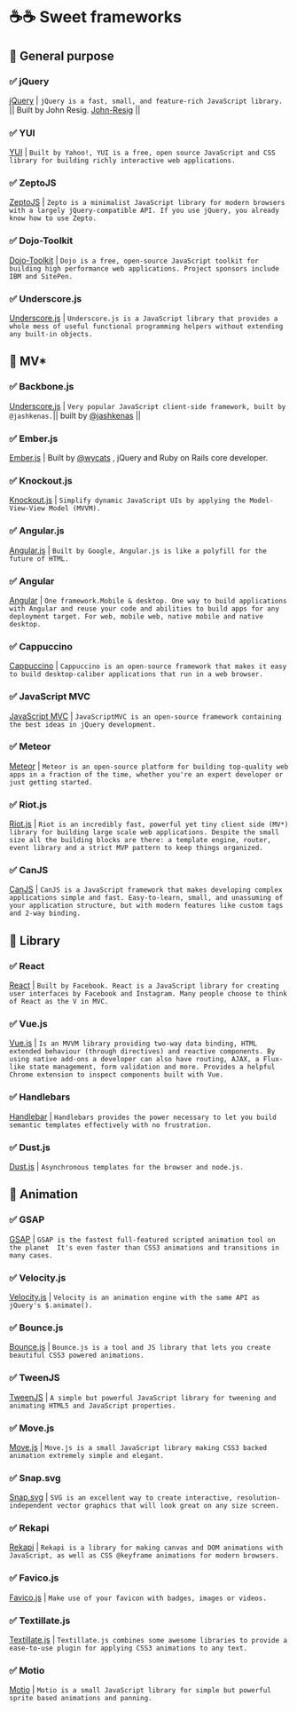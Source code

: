 # ☕️☕️ Sweet frameworks

## 📂 General purpose

### ✅ jQuery  
[jQuery](http://jquery.com/) |
 ```jQuery is a fast, small, and feature-rich JavaScript library. ``` ||
Built by John Resig. [John-Resig](https://twitter.com/jeresig) ||


### ✅ YUI
[YUI](http://yuilibrary.com/) |
 ```Built by Yahoo!, YUI is a free, open source JavaScript and CSS library for building richly interactive web applications. ```
 

### ✅ ZeptoJS
[ZeptoJS](http://zeptojs.com/) |
```Zepto is a minimalist JavaScript library for modern browsers with a largely jQuery-compatible API. If you use jQuery, you already know how to use Zepto.```

### ✅  Dojo-Toolkit
[Dojo-Toolkit](http://dojotoolkit.org/) |
```Dojo is a free, open-source JavaScript toolkit for building high performance web applications. Project sponsors include IBM and SitePen.```

### ✅ Underscore.js
[Underscore.js](https://underscorejs.org/) |
```Underscore.js is a JavaScript library that provides a whole mess of useful functional programming helpers without extending any built-in objects.```

## 📂 MV*

### ✅ Backbone.js
[Underscore.js](https://underscorejs.org/) |
```Very popular JavaScript client-side framework, built by @jashkenas.```||
built by [@jashkenas](https://twitter.com/jeresig) ||

### ✅ Ember.js
[Ember.js](https://underscorejs.org/) |
Built by [@wycats](https://twitter.com/wycats) , jQuery and Ruby on Rails core developer.

### ✅  Knockout.js
[Knockout.js](https://knockoutjs.com/) |
```Simplify dynamic JavaScript UIs by applying the Model-View-View Model (MVVM).```

### ✅ Angular.js
[Angular.js](https://angularjs.org/) | ```Built by Google, Angular.js is like a polyfill for the future of HTML.```

### ✅ Angular
[Angular](https://angular.io/) |
```One framework.Mobile & desktop. One way to build applications with Angular and reuse your code and abilities to build apps for any deployment target. For web, mobile web, native mobile and native desktop.```

### ✅ Cappuccino
[Cappuccino](http://cappuccino.org/) |
```Cappuccino is an open-source framework that makes it easy to build desktop-caliber applications that run in a web browser.```

### ✅ JavaScript MVC
[JavaScript MVC](http://www.javascriptmvc.com/) |
```JavaScriptMVC is an open-source framework containing the best ideas in jQuery development.```

### ✅ Meteor
[Meteor](https://www.meteor.com/) |
```Meteor is an open-source platform for building top-quality web apps in a fraction of the time, whether you're an expert developer or just getting started.```


### ✅ Riot.js
[Riot.js](https://riot.js.org/) |
```Riot is an incredibly fast, powerful yet tiny client side (MV*) library for building large scale web applications. Despite the small size all the building blocks are there: a template engine, router, event library and a strict MVP pattern to keep things organized.```

### ✅ CanJS
[CanJS](https://canjs.com/) |
```CanJS is a JavaScript framework that makes developing complex applications simple and fast. Easy-to-learn, small, and unassuming of your application structure, but with modern features like custom tags and 2-way binding.```

## 📂 Library 

### ✅ React
[React](http://facebook.github.io/react) |
```Built by Facebook. React is a JavaScript library for creating user interfaces by Facebook and Instagram. Many people choose to think of React as the V in MVC.```

### ✅ Vue.js
[Vue.js](https://vuejs.org/) |
```Is an MVVM library providing two-way data binding, HTML extended behaviour (through directives) and reactive components. By using native add-ons a developer can also have routing, AJAX, a Flux-like state management, form validation and more. Provides a helpful Chrome extension to inspect components built with Vue.```

### ✅ Handlebars
[Handlebar](http://handlebarsjs.com/) |
```Handlebars provides the power necessary to let you build semantic templates effectively with no frustration.```

### ✅ Dust.js
[Dust.js](http://www.dustjs.com/) | ```Asynchronous templates for the browser and node.js. ```

## 📂 Animation 

### ✅ GSAP
[GSAP](http://greensock.com/) | ```GSAP is the fastest full-featured scripted animation tool on the planet 
It's even faster than CSS3 animations and transitions in many cases.```

### ✅ Velocity.js
[Velocity.js](http://julian.com/research/velocity/) |
```Velocity is an animation engine with the same API as jQuery's $.animate().```

### ✅ Bounce.js
[Bounce.js](http://bouncejs.com/) |
```Bounce.js is a tool and JS library that lets you create beautiful CSS3 powered animations.```

### ✅ TweenJS
[TweenJS](https://www.createjs.com/tweenjs) |
```A simple but powerful JavaScript library for tweening and animating HTML5 and JavaScript properties.```

### ✅ Move.js
[Move.js](http://visionmedia.github.io/move.js/) |
```Move.js is a small JavaScript library making CSS3 backed animation extremely simple and elegant.```

### ✅ Snap.svg
[Snap.svg](http://snapsvg.io/) |
```SVG is an excellent way to create interactive, resolution-independent vector graphics that will look great on any size screen.```

### ✅ Rekapi
[Rekapi](http://rekapi.com/) |
```Rekapi is a library for making canvas and DOM animations with JavaScript, as well as CSS @keyframe animations for modern browsers.```

### ✅ Favico.js
[Favico.js](http://lab.ejci.net/favico.js/) |
```Make use of your favicon with badges, images or videos.```

### ✅ Textillate.js
[Textillate.js](http://jschr.github.io/textillate/) |
```Textillate.js combines some awesome libraries to provide a ease-to-use plugin for applying CSS3 animations to any text.```

### ✅ Motio
[Motio](http://darsa.in/motio/) |
```Motio is a small JavaScript library for simple but powerful sprite based animations and panning.```

